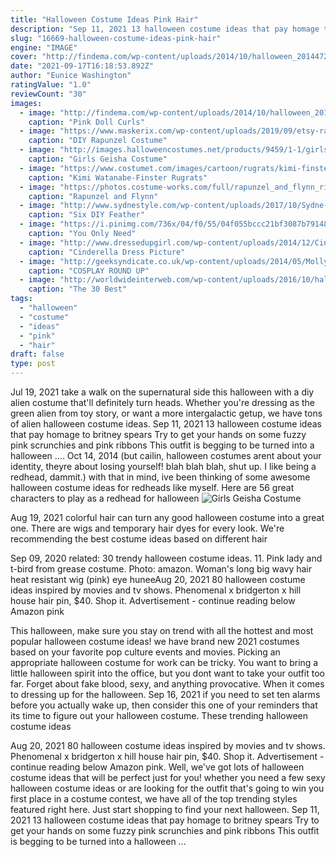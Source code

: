 ```yaml
---
title: "Halloween Costume Ideas Pink Hair"
description: "Sep 11, 2021 13 halloween costume ideas that pay homage to britney spears  Try to get your hands on some fuzzy pink scrunchies and pink ribbons This outfit is begging to be turned into a halloween ..."
slug: "16669-halloween-costume-ideas-pink-hair"
engine: "IMAGE"
cover: "http://findema.com/wp-content/uploads/2014/10/halloween_20144725.jpg"
date: "2021-09-17T16:18:53.892Z"
author: "Eunice Washington"
ratingValue: "1.0"
reviewCount: "30"
images:
  - image: "http://findema.com/wp-content/uploads/2014/10/halloween_20144725.jpg"
    caption: "Pink Doll Curls"
  - image: "https://www.maskerix.com/wp-content/uploads/2019/09/etsy-rapunzel-costume-adult-e1567421672643.jpg"
    caption: "DIY Rapunzel Costume"
  - image: "http://images.halloweencostumes.net/products/9459/1-1/girls-geisha-costume.jpg"
    caption: "Girls Geisha Costume"
  - image: "https://www.costumet.com/images/cartoon/rugrats/kimi-finster/cover.jpg"
    caption: "Kimi Watanabe-Finster Rugrats"
  - image: "https://photos.costume-works.com/full/rapunzel_and_flynn_rider.jpg"
    caption: "Rapunzel and Flynn"
  - image: "http://www.sydnestyle.com/wp-content/uploads/2017/10/Sydne-Style-shares-diy-halloween-costume-ideas-for-moms-1176x1600.jpg"
    caption: "Six DIY Feather"
  - image: "https://i.pinimg.com/736x/04/f0/55/04f055bccc21bf3087b79148d132bf76.jpg"
    caption: "You Only Need"
  - image: "http://www.dressedupgirl.com/wp-content/uploads/2014/12/Cinderella-Dress-Pattern.jpg"
    caption: "Cinderella Dress Picture"
  - image: "http://geeksyndicate.co.uk/wp-content/uploads/2014/05/Molly-Weasley.jpg"
    caption: "COSPLAY ROUND UP"
  - image: "http://worldwideinterweb.com/wp-content/uploads/2016/10/halloween-costume-ideas-reddit.jpg"
    caption: "The 30 Best"
tags:
  - "halloween"
  - "costume"
  - "ideas"
  - "pink"
  - "hair"
draft: false
type: post
---
```


Jul 19, 2021 take a walk on the supernatural side this halloween with a diy alien costume that'll definitely turn heads. Whether you're dressing as the green alien from toy story, or want a more intergalactic getup, we have tons of alien halloween costume ideas. Sep 11, 2021 13 halloween costume ideas that pay homage to britney spears  Try to get your hands on some fuzzy pink scrunchies and pink ribbons This outfit is begging to be turned into a halloween .... Oct 14, 2014 (but cailin, halloween costumes arent about your identity, theyre about losing yourself! blah blah blah, shut up. I like being a redhead, dammit.) with that in mind, ive been thinking of some awesome halloween costume ideas for redheads like myself. Here are 56 great characters to play as a redhead for halloween
![Girls Geisha Costume](http://images.halloweencostumes.net/products/9459/1-1/girls-geisha-costume.jpg "Girls Geisha Costume")

Aug 19, 2021 colorful hair can turn any good halloween costume into a great one. There are wigs and temporary hair dyes for every look. We&#39;re recommending the best costume ideas based on different hair
<!--inArticleAds-->

<!--galleryOne-->

Sep 09, 2020 related: 30 trendy halloween costume ideas. 11. Pink lady and t-bird from grease costume. Photo: amazon.  Woman's long big wavy hair heat resistant wig (pink) eye huneeAug 20, 2021 80 halloween costume ideas inspired by movies and tv shows.  Phenomenal x bridgerton x hill house hair pin, $40. Shop it. Advertisement - continue reading below Amazon pink
<!--inArticleAds-->

<!--galleryTwo-->

This halloween, make sure you stay on trend with all the hottest and most popular halloween costume ideas! we have brand new 2021 costumes based on your favorite pop culture events and movies. Picking an appropriate halloween costume for work can be tricky. You want to bring a little halloween spirit into the office, but you dont want to take your outfit too far. Forget about fake blood, sexy, and anything provocative. When it comes to dressing up for the halloween. Sep 16, 2021 if you need to set ten alarms before you actually wake up, then consider this one of your reminders that its time to figure out your halloween costume. These trending halloween costume ideas
<!--galleryThree-->

Aug 20, 2021 80 halloween costume ideas inspired by movies and tv shows.  Phenomenal x bridgerton x hill house hair pin, $40. Shop it. Advertisement - continue reading below Amazon pink. Well, we've got lots of halloween costume ideas that will be perfect just for you! whether you need a few sexy halloween costume ideas or are looking for the outfit that's going to win you first place in a costume contest, we have all of the top trending styles featured right here. Just start shopping to find your next halloween. Sep 11, 2021 13 halloween costume ideas that pay homage to britney spears  Try to get your hands on some fuzzy pink scrunchies and pink ribbons This outfit is begging to be turned into a halloween ...